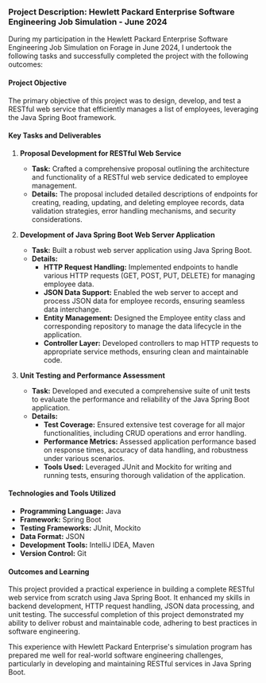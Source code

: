 ### Project Description: Hewlett Packard Enterprise Software Engineering Job Simulation - June 2024

During my participation in the Hewlett Packard Enterprise Software Engineering Job Simulation on Forage in June 2024, I undertook the following tasks and successfully completed the project with the following outcomes:

#### Project Objective
The primary objective of this project was to design, develop, and test a RESTful web service that efficiently manages a list of employees, leveraging the Java Spring Boot framework.

#### Key Tasks and Deliverables

1. **Proposal Development for RESTful Web Service**
   - **Task:** Crafted a comprehensive proposal outlining the architecture and functionality of a RESTful web service dedicated to employee management.
   - **Details:** The proposal included detailed descriptions of endpoints for creating, reading, updating, and deleting employee records, data validation strategies, error handling mechanisms, and security considerations.

2. **Development of Java Spring Boot Web Server Application**
   - **Task:** Built a robust web server application using Java Spring Boot.
   - **Details:** 
     - **HTTP Request Handling:** Implemented endpoints to handle various HTTP requests (GET, POST, PUT, DELETE) for managing employee data.
     - **JSON Data Support:** Enabled the web server to accept and process JSON data for employee records, ensuring seamless data interchange.
     - **Entity Management:** Designed the Employee entity class and corresponding repository to manage the data lifecycle in the application.
     - **Controller Layer:** Developed controllers to map HTTP requests to appropriate service methods, ensuring clean and maintainable code.

3. **Unit Testing and Performance Assessment**
   - **Task:** Developed and executed a comprehensive suite of unit tests to evaluate the performance and reliability of the Java Spring Boot application.
   - **Details:**
     - **Test Coverage:** Ensured extensive test coverage for all major functionalities, including CRUD operations and error handling.
     - **Performance Metrics:** Assessed application performance based on response times, accuracy of data handling, and robustness under various scenarios.
     - **Tools Used:** Leveraged JUnit and Mockito for writing and running tests, ensuring thorough validation of the application.

#### Technologies and Tools Utilized
- **Programming Language:** Java
- **Framework:** Spring Boot
- **Testing Frameworks:** JUnit, Mockito
- **Data Format:** JSON
- **Development Tools:** IntelliJ IDEA, Maven
- **Version Control:** Git

#### Outcomes and Learning
This project provided a practical experience in building a complete RESTful web service from scratch using Java Spring Boot. It enhanced my skills in backend development, HTTP request handling, JSON data processing, and unit testing. The successful completion of this project demonstrated my ability to deliver robust and maintainable code, adhering to best practices in software engineering.

This experience with Hewlett Packard Enterprise's simulation program has prepared me well for real-world software engineering challenges, particularly in developing and maintaining RESTful services in Java Spring Boot.

